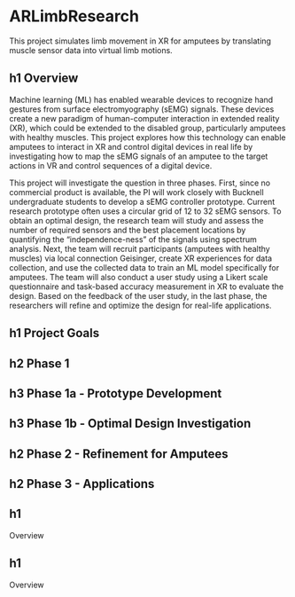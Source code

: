 # ARLimbResearch
This project simulates limb movement in XR for amputees by translating muscle sensor data into virtual limb motions.

## h1 Overview
Machine learning (ML) has enabled wearable devices to recognize hand gestures from surface electromyography (sEMG) signals. These devices create a new paradigm of human-computer interaction in extended reality (XR), which could be extended to the disabled group, particularly amputees with healthy muscles. This project explores how this technology can enable amputees to interact in XR and control digital devices in real life by investigating how to map the sEMG signals of an amputee to the target actions in VR and control sequences of a digital device.

This project will investigate the question in three phases. First, since no commercial product is available, the PI will work closely with Bucknell undergraduate students to develop a sEMG controller prototype. Current research prototype often uses a circular grid of 12 to 32 sEMG sensors. To obtain an optimal design, the research team will study and assess the number of required sensors and the best placement locations by quantifying the “independence-ness” of the signals using spectrum analysis. Next, the team will recruit participants (amputees with healthy muscles) via local connection Geisinger, create XR experiences for data collection, and use the collected data to train an ML model specifically for amputees. The team will also conduct a user study using a Likert scale questionnaire and task-based accuracy measurement in XR to evaluate the design. Based on the feedback of the user study, in the last phase, the researchers will refine and optimize the design for real-life applications.

## h1 Project Goals

## h2 Phase 1

## h3 Phase 1a - Prototype Development

## h3 Phase 1b - Optimal Design Investigation

## h2 Phase 2 - Refinement for Amputees

## h2 Phase 3 - Applications





## h1
Overview



## h1
Overview
